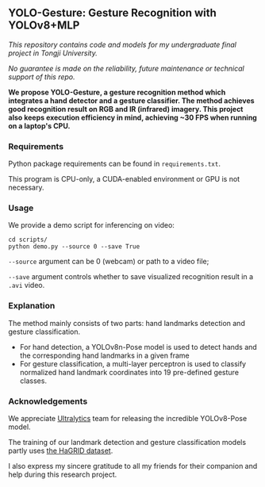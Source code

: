 ## YOLO-Gesture: Gesture Recognition with YOLOv8+MLP

*This repository contains code and models for my undergraduate final project in Tongji University.*

*No guarantee is made on the reliability, future maintenance or technical support of this repo.*

**We propose YOLO-Gesture, a gesture recognition method which integrates a hand detector and a gesture classifier. The method achieves good recognition result on RGB and IR (infrared) imagery. This project also keeps execution efficiency in mind, achieving ~30 FPS when running on a laptop's CPU.**

### Requirements
Python package requirements can be found in `requirements.txt`.

This program is CPU-only, a CUDA-enabled environment or GPU is not necessary.

### Usage
We provide a demo script for inferencing on video:

```commandline
cd scripts/
python demo.py --source 0 --save True
```
`--source` argument can be 0 (webcam) or path to a video file;

`--save` argument controls whether to save visualized recognition result in a `.avi` video.

### Explanation
The method mainly consists of two parts: hand landmarks detection and gesture classification.

* For hand detection, a YOLOv8n-Pose model is used to detect hands and the corresponding hand landmarks in a given frame
* For gesture classification, a multi-layer perceptron is used to classify normalized hand landmark coordinates into 19 pre-defined gesture classes.

### Acknowledgements
We appreciate [Ultralytics](https://github.com/ultralytics/ultralytics) team for releasing the incredible YOLOv8-Pose model.

The training of our landmark detection and gesture classification models partly uses [the HaGRID dataset](https://github.com/hukenovs/hagrid).

I also express my sincere gratitude to all my friends for their companion and help during this research project.